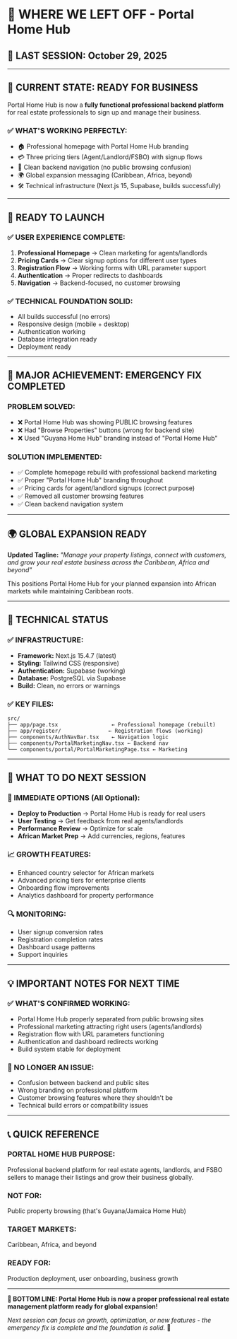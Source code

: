 # 🏁 WHERE WE LEFT OFF - Portal Home Hub

## 📅 **LAST SESSION:** October 29, 2025

---

## 🎯 **CURRENT STATE: READY FOR BUSINESS**

Portal Home Hub is now a **fully functional professional backend platform** for real estate professionals to sign up and manage their business.

### **✅ WHAT'S WORKING PERFECTLY:**
- 🏠 Professional homepage with Portal Home Hub branding
- 💳 Three pricing tiers (Agent/Landlord/FSBO) with signup flows  
- 🔧 Clean backend navigation (no public browsing confusion)
- 🌍 Global expansion messaging (Caribbean, Africa, beyond)
- 🛠️ Technical infrastructure (Next.js 15, Supabase, builds successfully)

---

## 🚀 **READY TO LAUNCH**

### **✅ USER EXPERIENCE COMPLETE:**
1. **Professional Homepage** → Clean marketing for agents/landlords
2. **Pricing Cards** → Clear signup options for different user types
3. **Registration Flow** → Working forms with URL parameter support
4. **Authentication** → Proper redirects to dashboards
5. **Navigation** → Backend-focused, no customer browsing

### **✅ TECHNICAL FOUNDATION SOLID:**
- All builds successful (no errors)
- Responsive design (mobile + desktop)
- Authentication working
- Database integration ready
- Deployment ready

---

## 🎉 **MAJOR ACHIEVEMENT: EMERGENCY FIX COMPLETED**

### **PROBLEM SOLVED:**
- ❌ Portal Home Hub was showing PUBLIC browsing features
- ❌ Had "Browse Properties" buttons (wrong for backend site)
- ❌ Used "Guyana Home Hub" branding instead of "Portal Home Hub"

### **SOLUTION IMPLEMENTED:**
- ✅ Complete homepage rebuild with professional backend marketing
- ✅ Proper "Portal Home Hub" branding throughout
- ✅ Pricing cards for agent/landlord signups (correct purpose)
- ✅ Removed all customer browsing features
- ✅ Clean backend navigation system

---

## 🌍 **GLOBAL EXPANSION READY**

**Updated Tagline:** *"Manage your property listings, connect with customers, and grow your real estate business across the Caribbean, Africa and beyond"*

This positions Portal Home Hub for your planned expansion into African markets while maintaining Caribbean roots.

---

## 🔧 **TECHNICAL STATUS**

### **✅ INFRASTRUCTURE:**
- **Framework:** Next.js 15.4.7 (latest)
- **Styling:** Tailwind CSS (responsive)
- **Authentication:** Supabase (working)
- **Database:** PostgreSQL via Supabase
- **Build:** Clean, no errors or warnings

### **✅ KEY FILES:**
```
src/
├── app/page.tsx                 ← Professional homepage (rebuilt)
├── app/register/               ← Registration flows (working)
├── components/AuthNavBar.tsx    ← Navigation logic  
├── components/PortalMarketingNav.tsx ← Backend nav
└── components/portal/PortalMarketingPage.tsx ← Marketing
```

---

## 🎯 **WHAT TO DO NEXT SESSION**

### **🚀 IMMEDIATE OPTIONS (All Optional):**
- **Deploy to Production** → Portal Home Hub is ready for real users
- **User Testing** → Get feedback from real agents/landlords
- **Performance Review** → Optimize for scale  
- **African Market Prep** → Add currencies, regions, features

### **📈 GROWTH FEATURES:**
- Enhanced country selector for African markets
- Advanced pricing tiers for enterprise clients
- Onboarding flow improvements
- Analytics dashboard for property performance

### **🔍 MONITORING:**
- User signup conversion rates
- Registration completion rates
- Dashboard usage patterns
- Support inquiries

---

## 💡 **IMPORTANT NOTES FOR NEXT TIME**

### **✅ WHAT'S CONFIRMED WORKING:**
- Portal Home Hub properly separated from public browsing sites
- Professional marketing attracting right users (agents/landlords)
- Registration flow with URL parameters functioning
- Authentication and dashboard redirects working
- Build system stable for deployment

### **🚫 NO LONGER AN ISSUE:**
- Confusion between backend and public sites
- Wrong branding on professional platform
- Customer browsing features where they shouldn't be
- Technical build errors or compatibility issues

---

## 📞 **QUICK REFERENCE**

### **PORTAL HOME HUB PURPOSE:**
Professional backend platform for real estate agents, landlords, and FSBO sellers to manage their listings and grow their business globally.

### **NOT FOR:**
Public property browsing (that's Guyana/Jamaica Home Hub)

### **TARGET MARKETS:**
Caribbean, Africa, and beyond

### **READY FOR:**
Production deployment, user onboarding, business growth

---

**🌟 BOTTOM LINE: Portal Home Hub is now a proper professional real estate management platform ready for global expansion!**

*Next session can focus on growth, optimization, or new features - the emergency fix is complete and the foundation is solid.* 🚀